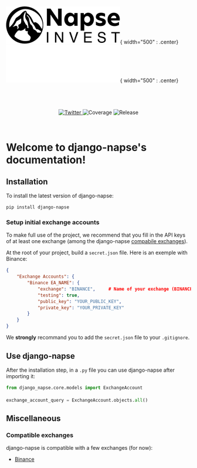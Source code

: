
![Napse logo](theme/assets/napse_invest_logo_black.svg#only-light){ width="500" : .center}
![Napse logo](theme/assets/napse_invest_logo_white.svg#only-dark){ width="500" : .center}
<h1 align="center">

</h1><br>

<p align="center">
  <a href="https://twitter.com/NapseInvest">
    <img src="https://img.shields.io/twitter/follow/NapseInvest?style=flat&label=%40NapseInvest&logo=twitter&color=0bf&logoColor=fff" alt="Twitter" />
  </a>
  <a>
    <img src="https://img.shields.io/endpoint?url=https://gist.githubusercontent.com/napse-investment/40fac957532fe3b731c99067467de842/raw/django-napse-coverage.json" alt="Coverage" />
  </a>
  <a>  
    <img src="https://img.shields.io/github/v/release/napse-invest/django-napse" alt="Release" />
  </a>
</p>
<br/>



# Welcome to django-napse's documentation!

## Installation

To install the latest version of django-napse:
```bash
pip install django-napse
```

### Setup initial exchange accounts

To make full use of the project, we recommend that you fill in the API keys of at least one exchange (among the django-napse [compabile exchanges](#compatible-exchanges)).

At the root of your project, build a `secret.json` file. Here is an exemple with Binance:
```json
{
    "Exchange Accounts": {
        "Binance EA_NAME": {
            "exchange": "BINANCE",     # Name of your exchange (BINANCE, DYDX, ...)
            "testing": true,
            "public_key": "YOUR_PUBLIC_KEY",
            "private_key": "YOUR_PRIVATE_KEY"
        }
    }
}
```
We **strongly** recommand you to add the `secret.json` file to your `.gitignore`.


## Use django-napse

After the installation step, in a `.py` file you can use django-napse after importing it:
```python
from django_napse.core.models import ExchangeAccount

exchange_account_query = ExchangeAccount.objects.all()
```

## Miscellaneous

### Compatible exchanges

django-napse is compatible with a few exchanges (for now):

- [Binance](https://www.binance.com/en)